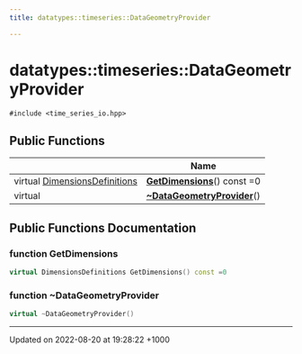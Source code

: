 ```yaml
---
title: datatypes::timeseries::DataGeometryProvider

---
```


# datatypes::timeseries::DataGeometryProvider






`#include <time_series_io.hpp>`

## Public Functions

|                | Name           |
| -------------- | -------------- |
| virtual [DimensionsDefinitions](/uchronia-ts-doc/cpp/Classes/classdatatypes_1_1timeseries_1_1DimensionsDefinitions/) | **[GetDimensions](/uchronia-ts-doc/cpp/Classes/classdatatypes_1_1timeseries_1_1DataGeometryProvider/#function-getdimensions)**() const =0 |
| virtual | **[~DataGeometryProvider](/uchronia-ts-doc/cpp/Classes/classdatatypes_1_1timeseries_1_1DataGeometryProvider/#function-~datageometryprovider)**() |

## Public Functions Documentation

### function GetDimensions

```cpp
virtual DimensionsDefinitions GetDimensions() const =0
```


### function ~DataGeometryProvider

```cpp
virtual ~DataGeometryProvider()
```


-------------------------------

Updated on 2022-08-20 at 19:28:22 +1000